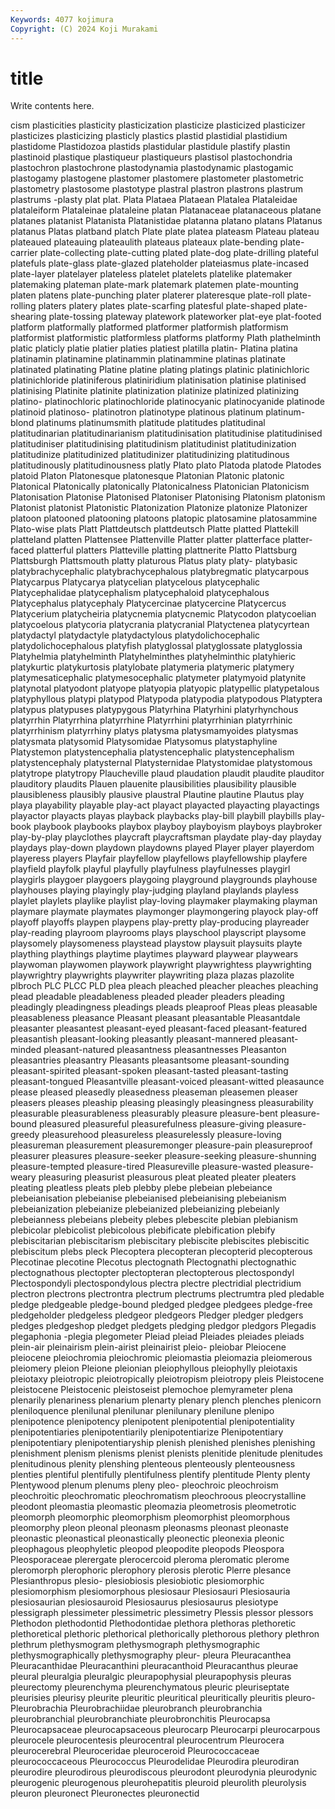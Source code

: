 ```yaml
---
Keywords: 4077 kojimura
Copyright: (C) 2024 Koji Murakami
---
```


# title

Write contents here.



cism plasticities plasticity plasticization
plasticize plasticized plasticizer plasticizes plasticizing plasticly plastics plastid plastidial plastidium
plastidome Plastidozoa plastids plastidular plastidule plastify plastin plastinoid plastique plastiqueur
plastiqueurs plastisol plastochondria plastochron plastochrone plastodynamia plastodynamic plastogamic plastogamy plastogene
plastomer plastomere plastometer plastometric plastometry plastosome plastotype plastral plastron plastrons
plastrum plastrums -plasty plat plat. Plata Plataea Plataean Platalea Plataleidae
plataleiform Plataleinae plataleine platan Platanaceae platanaceous platane platanes platanist Platanista
Platanistidae platanna platano platans Platanus platanus Platas platband platch Plate
plate platea plateasm Plateau plateau plateaued plateauing plateaulith plateaus plateaux
plate-bending plate-carrier plate-collecting plate-cutting plated plate-dog plate-drilling plateful platefuls plate-glass
plate-glazed plateholder plateiasmus plate-incased plate-layer platelayer plateless platelet platelets platelike
platemaker platemaking plateman plate-mark platemark platemen plate-mounting platen platens plate-punching
plater platerer plateresque plate-roll plate-rolling platers platery plates plate-scarfing platesful
plate-shaped plate-shearing plate-tossing plateway platework plateworker plat-eye plat-footed platform platformally
platformed platformer platformish platformism platformist platformistic platformless platforms platformy Plath
plathelminth platic platicly platie platier platies platiest platilla platin- Platina
platina platinamin platinamine platinammin platinammine platinas platinate platinated platinating Platine
platine plating platings platinic platinichloric platinichloride platiniferous platiniridium platinisation platinise
platinised platinising Platinite platinite platinization platinize platinized platinizing platino- platinochloric
platinochloride platinocyanic platinocyanide platinode platinoid platinoso- platinotron platinotype platinous platinum
platinum-blond platinums platinumsmith platitude platitudes platitudinal platitudinarian platitudinarianism platitudinisation platitudinise
platitudinised platitudiniser platitudinising platitudinism platitudinist platitudinization platitudinize platitudinized platitudinizer platitudinizing
platitudinous platitudinously platitudinousness platly Plato plato Platoda platode Platodes platoid
Platon Platonesque platonesque Platonian Platonic platonic Platonical Platonically platonically Platonicalness
Platonician Platonicism Platonisation Platonise Platonised Platoniser Platonising Platonism platonism Platonist
platonist Platonistic Platonization Platonize platonize Platonizer platoon platooned platooning platoons
platopic platosamine platosammine Plato-wise plats Platt Plattdeutsch plattdeutsch Platte platted
Plattekill platteland platten Plattensee Plattenville Platter platter platterface platter-faced platterful
platters Platteville platting plattnerite Platto Plattsburg Plattsburgh Plattsmouth platty platurous
Platus platy platy- platybasic platybrachycephalic platybrachycephalous platybregmatic platycarpous Platycarpus Platycarya
platycelian platycelous platycephalic Platycephalidae platycephalism platycephaloid platycephalous Platycephalus platycephaly Platycercinae
platycercine Platycercus Platycerium platycheiria platycnemia platycnemic Platycodon platycoelian platycoelous platycoria
platycrania platycranial Platyctenea platycyrtean platydactyl platydactyle platydactylous platydolichocephalic platydolichocephalous platyfish
platyglossal platyglossate platyglossia Platyhelmia platyhelminth Platyhelminthes platyhelminthic platyhieric platykurtic platykurtosis
platylobate platymeria platymeric platymery platymesaticephalic platymesocephalic platymeter platymyoid platynite platynotal
platyodont platyope platyopia platyopic platypellic platypetalous platyphyllous platypi platypod Platypoda
platypodia platypodous Platyptera platypus platypuses platypygous Platyrhina Platyrhini platyrhynchous platyrrhin
Platyrrhina platyrrhine Platyrrhini platyrrhinian platyrrhinic platyrrhinism platyrrhiny platys platysma platysmamyoides
platysmas platysmata platysomid Platysomidae Platysomus platystaphyline Platystemon platystencephalia platystencephalic platystencephalism
platystencephaly platysternal Platysternidae Platystomidae platystomous platytrope platytropy Plaucheville plaud plaudation
plaudit plaudite plauditor plauditory plaudits Plauen plauenite plausibilities plausibility plausible
plausibleness plausibly plausive plaustral Plautine plautine Plautus play playa playability
playable play-act playact playacted playacting playactings playactor playacts playas playback
playbacks play-bill playbill playbills play-book playbook playbooks playbox playboy playboyism
playboys playbroker play-by-play playclothes playcraft playcraftsman playdate play-day playday playdays
play-down playdown playdowns played Player player playerdom playeress players Playfair
playfellow playfellows playfellowship playfere playfield playfolk playful playfully playfulness playfulnesses
playgirl playgirls playgoer playgoers playgoing playground playgrounds playhouse playhouses playing
playingly play-judging playland playlands playless playlet playlets playlike playlist play-loving
playmaker playmaking playman playmare playmate playmates playmonger playmongering playock play-off
playoff playoffs playpen playpens play-pretty play-producing playreader play-reading playroom playrooms
plays playschool playscript playsome playsomely playsomeness playstead playstow playsuit playsuits
playte plaything playthings playtime playtimes playward playwear playwears playwoman playwomen
playwork playwright playwrightess playwrighting playwrightry playwrights playwriter playwriting plaza plazas
plazolite plbroch PLC PLCC PLD plea pleach pleached pleacher pleaches
pleaching plead pleadable pleadableness pleaded pleader pleaders pleading pleadingly pleadingness
pleadings pleads pleaproof Pleas pleas pleasable pleasableness pleasance Pleasant pleasant
pleasantable Pleasantdale pleasanter pleasantest pleasant-eyed pleasant-faced pleasant-featured pleasantish pleasant-looking pleasantly
pleasant-mannered pleasant-minded pleasant-natured pleasantness pleasantnesses Pleasanton pleasantries pleasantry Pleasants pleasantsome
pleasant-sounding pleasant-spirited pleasant-spoken pleasant-tasted pleasant-tasting pleasant-tongued Pleasantville pleasant-voiced pleasant-witted pleasaunce
please pleased pleasedly pleasedness pleaseman pleasemen pleaser pleasers pleases pleaship
pleasing pleasingly pleasingness pleasurability pleasurable pleasurableness pleasurably pleasure pleasure-bent pleasure-bound
pleasured pleasureful pleasurefulness pleasure-giving pleasure-greedy pleasurehood pleasureless pleasurelessly pleasure-loving pleasureman
pleasurement pleasuremonger pleasure-pain pleasureproof pleasurer pleasures pleasure-seeker pleasure-seeking pleasure-shunning pleasure-tempted
pleasure-tired Pleasureville pleasure-wasted pleasure-weary pleasuring pleasurist pleasurous pleat pleated pleater
pleaters pleating pleatless pleats pleb plebby plebe plebeian plebeiance plebeianisation
plebeianise plebeianised plebeianising plebeianism plebeianization plebeianize plebeianized plebeianizing plebeianly plebeianness
plebeians plebeity plebes plebescite plebian plebianism plebicolar plebicolist plebicolous plebificate
plebification plebify plebiscitarian plebiscitarism plebiscitary plebiscite plebiscites plebiscitic plebiscitum plebs
pleck Plecoptera plecopteran plecopterid plecopterous Plecotinae plecotine Plecotus plectognath Plectognathi
plectognathic plectognathous plectopter plectopteran plectopterous plectospondyl Plectospondyli plectospondylous plectra plectre
plectridial plectridium plectron plectrons plectrontra plectrum plectrums plectrumtra pled pledable
pledge pledgeable pledge-bound pledged pledgee pledgees pledge-free pledgeholder pledgeless pledgeor
pledgeors Pledger pledger pledgers pledges pledgeshop pledget pledgets pledging pledgor
pledgors Plegadis plegaphonia -plegia plegometer Pleiad pleiad Pleiades pleiades pleiads
plein-air pleinairism plein-airist pleinairist pleio- pleiobar Pleiocene pleiocene pleiochromia pleiochromic
pleiomastia pleiomazia pleiomerous pleiomery pleion Pleione pleionian pleiophyllous pleiophylly pleiotaxis
pleiotaxy pleiotropic pleiotropically pleiotropism pleiotropy pleis Pleistocene pleistocene Pleistocenic pleistoseist
plemochoe plemyrameter plena plenarily plenariness plenarium plenarty plenary plench plenches
plenicorn pleniloquence plenilunal plenilunar plenilunary plenilune plenipo plenipotence plenipotency plenipotent
plenipotential plenipotentiality plenipotentiaries plenipotentiarily plenipotentiarize Plenipotentiary plenipotentiary plenipotentiaryship plenish plenished
plenishes plenishing plenishment plenism plenisms plenist plenists plenitide plenitude plenitudes
plenitudinous plenity plenshing plenteous plenteously plenteousness plenties plentiful plentifully plentifulness
plentify plentitude Plenty plenty Plentywood plenum plenums pleny pleo- pleochroic
pleochroism pleochroitic pleochromatic pleochromatism pleochroous pleocrystalline pleodont pleomastia pleomastic pleomazia
pleometrosis pleometrotic pleomorph pleomorphic pleomorphism pleomorphist pleomorphous pleomorphy pleon pleonal
pleonasm pleonasms pleonast pleonaste pleonastic pleonastical pleonastically pleonectic pleonexia pleonic
pleophagous pleophyletic pleopod pleopodite pleopods Pleospora Pleosporaceae plerergate plerocercoid pleroma
pleromatic plerome pleromorph plerophoric plerophory plerosis plerotic Plerre plesance Plesianthropus
plesio- plesiobiosis plesiobiotic plesiomorphic plesiomorphism plesiomorphous plesiosaur Plesiosauri Plesiosauria plesiosaurian
plesiosauroid Plesiosaurus plesiosaurus plesiotype plessigraph plessimeter plessimetric plessimetry Plessis plessor
plessors Plethodon plethodontid Plethodontidae plethora plethoras plethoretic plethoretical plethoric plethorical
plethorically plethorous plethory plethron plethrum plethysmogram plethysmograph plethysmographic plethysmographically plethysmography
pleur- pleura Pleuracanthea Pleuracanthidae Pleuracanthini pleuracanthoid Pleuracanthus pleurae pleural pleuralgia
pleuralgic pleurapophysial pleurapophysis pleuras pleurectomy pleurenchyma pleurenchymatous pleuric pleuriseptate pleurisies
pleurisy pleurite pleuritic pleuritical pleuritically pleuritis pleuro- Pleurobrachia Pleurobrachiidae pleurobranch
pleurobranchia pleurobranchial pleurobranchiate pleurobronchitis Pleurocapsa Pleurocapsaceae pleurocapsaceous pleurocarp Pleurocarpi pleurocarpous
pleurocele pleurocentesis pleurocentral pleurocentrum Pleurocera pleurocerebral Pleuroceridae pleuroceroid Pleurococcaceae pleurococcaceous
Pleurococcus Pleurodelidae Pleurodira pleurodiran pleurodire pleurodirous pleurodiscous pleurodont pleurodynia pleurodynic
pleurogenic pleurogenous pleurohepatitis pleuroid pleurolith pleurolysis pleuron pleuronect Pleuronectes pleuronectid
